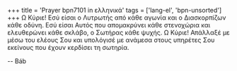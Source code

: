 +++
title = 'Prayer bpn7101 in ελληνικά'
tags = ['lang-el', 'bpn-unsorted']
+++
Ω Κύριε! Εσύ είσαι ο Λυτρωτής από κάθε αγωνία και ο ∆ιασκορπίζων κάθε οδύνη. Εσύ είσαι Αυτός που αποµακρύνει κάθε στενοχώρια και ελευθερώνει κάθε σκλάβο, ο Σωτήρας κάθε ψυχής. Ω Κύριε! Απάλλαξέ µε µέσω του ελέους Σου και υπολόγισέ µε ανάµεσα στους υπηρέτες Σου εκείνους που έχουν κερδίσει τη σωτηρία.

-- Báb
